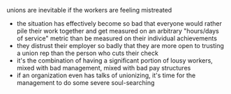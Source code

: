 
unions are inevitable if the workers are feeling mistreated
- the situation has effectively become so bad that everyone would rather pile their work together and get measured on an arbitrary "hours/days of service" metric than be measured on their individual achievements
- they distrust their employer so badly that they are more open to trusting a union rep than the person who cuts their check
- it's the combination of having a significant portion of lousy workers, mixed with bad management, mixed with bad pay structures
- if an organization even has talks of unionizing, it's time for the management to do some severe soul-searching
